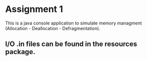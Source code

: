 # Assignment 1
This is a java console application to simulate memory managment (Allocation - Deallocation - Defragmentation).
## I/O .in files can be found in the resources package.

